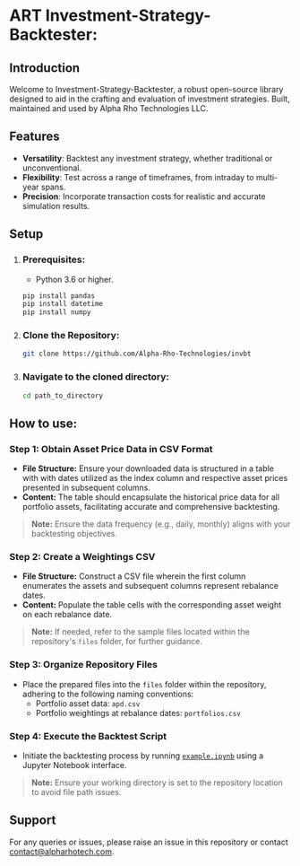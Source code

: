# ART Investment-Strategy-Backtester:

## Introduction
Welcome to Investment-Strategy-Backtester, a robust open-source library designed to aid in the crafting and evaluation of investment strategies. Built, maintained and used by Alpha Rho Technologies LLC.

## Features
- **Versatility**: Backtest any investment strategy, whether traditional or unconventional.
- **Flexibility**: Test across a range of timeframes, from intraday to multi-year spans.
- **Precision**: Incorporate transaction costs for realistic and accurate simulation results.

## Setup

1. ### **Prerequisites**:

    - Python 3.6 or higher.
    ```bash
    pip install pandas
    pip install datetime
    pip install numpy
    ```

2. ### **Clone the Repository**:

    ```bash
    git clone https://github.com/Alpha-Rho-Technologies/invbt

3. ### Navigate to the cloned directory:

    ```bash
    cd path_to_directory
    ```

## How to use:

### **Step 1:** Obtain Asset Price Data in CSV Format
- **File Structure:** Ensure your downloaded data is structured in a table with with dates utilized as the index column and respective asset prices presented in subsequent columns.
- **Content:** The table should encapsulate the historical price data for all portfolio assets, facilitating accurate and comprehensive backtesting.

> **Note:** Ensure the data frequency (e.g., daily, monthly) aligns with your backtesting objectives.

### **Step 2:** Create a Weightings CSV
- **File Structure:** Construct a CSV file wherein the first column enumerates the assets and subsequent columns represent rebalance dates.
- **Content:** Populate the table cells with the corresponding asset weight on each rebalance date.
> **Note:** If needed, refer to the sample files located within the repository's `files` folder, for further guidance.

### **Step 3:** Organize Repository Files
- Place the prepared files into the `files` folder within the repository, adhering to the following naming conventions:
  - Portfolio asset data: `apd.csv`
  - Portfolio weightings at rebalance dates: `portfolios.csv`

### **Step 4:** Execute the Backtest Script
- Initiate the backtesting process by running [`example.ipynb`](example.ipynb) using a Jupyter Notebook interface.

> **Note:** Ensure your working directory is set to the repository location to avoid file path issues.

## **Support**
For any queries or issues, please raise an issue in this repository or contact contact@alpharhotech.com.